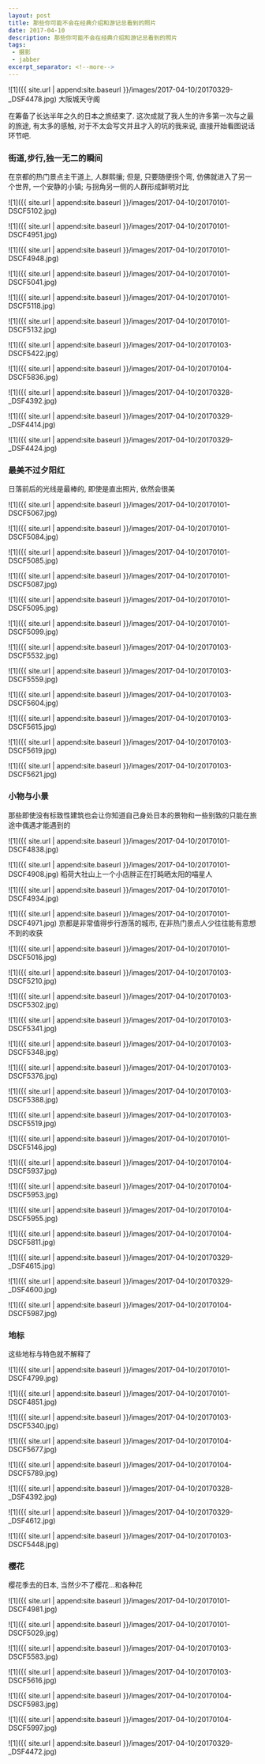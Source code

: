 ```yaml
---
layout: post
title: 那些你可能不会在经典介绍和游记总看到的照片
date: 2017-04-10
description: 那些你可能不会在经典介绍和游记总看到的照片
tags:
 - 摄影
 - jabber
excerpt_separator: <!--more-->
---
```


![1]({{ site.url | append:site.baseurl }}/images/2017-04-10/20170329-_DSF4478.jpg)
大阪城天守阁

在筹备了长达半年之久的日本之旅结束了. 这次成就了我人生的许多第一次与之最的旅途, 有太多的感触, 对于不太会写文并且才入的坑的我来说, 直接开始看图说话环节吧.

<!--more-->

### 街道,步行,独一无二的瞬间

在京都的热门景点主干道上, 人群熙攘; 但是, 只要随便拐个弯, 仿佛就进入了另一个世界, 一个安静的小镇; 与拐角另一侧的人群形成鲜明对比

![1]({{ site.url | append:site.baseurl }}/images/2017-04-10/20170101-DSCF5102.jpg)

![1]({{ site.url | append:site.baseurl }}/images/2017-04-10/20170101-DSCF4951.jpg)

![1]({{ site.url | append:site.baseurl }}/images/2017-04-10/20170101-DSCF4948.jpg)

![1]({{ site.url | append:site.baseurl }}/images/2017-04-10/20170101-DSCF5041.jpg)

![1]({{ site.url | append:site.baseurl }}/images/2017-04-10/20170101-DSCF5118.jpg)

![1]({{ site.url | append:site.baseurl }}/images/2017-04-10/20170101-DSCF5132.jpg)

![1]({{ site.url | append:site.baseurl }}/images/2017-04-10/20170103-DSCF5422.jpg)

![1]({{ site.url | append:site.baseurl }}/images/2017-04-10/20170104-DSCF5836.jpg)

![1]({{ site.url | append:site.baseurl }}/images/2017-04-10/20170328-_DSF4392.jpg)

![1]({{ site.url | append:site.baseurl }}/images/2017-04-10/20170329-_DSF4414.jpg)

![1]({{ site.url | append:site.baseurl }}/images/2017-04-10/20170329-_DSF4424.jpg)

### 最美不过夕阳红

日落前后的光线是最棒的, 即使是直出照片, 依然会很美

![1]({{ site.url | append:site.baseurl }}/images/2017-04-10/20170101-DSCF5067.jpg)

![1]({{ site.url | append:site.baseurl }}/images/2017-04-10/20170101-DSCF5084.jpg)

![1]({{ site.url | append:site.baseurl }}/images/2017-04-10/20170101-DSCF5085.jpg)

![1]({{ site.url | append:site.baseurl }}/images/2017-04-10/20170101-DSCF5087.jpg)

![1]({{ site.url | append:site.baseurl }}/images/2017-04-10/20170101-DSCF5095.jpg)

![1]({{ site.url | append:site.baseurl }}/images/2017-04-10/20170101-DSCF5099.jpg)

![1]({{ site.url | append:site.baseurl }}/images/2017-04-10/20170103-DSCF5532.jpg)

![1]({{ site.url | append:site.baseurl }}/images/2017-04-10/20170103-DSCF5559.jpg)

![1]({{ site.url | append:site.baseurl }}/images/2017-04-10/20170103-DSCF5604.jpg)

![1]({{ site.url | append:site.baseurl }}/images/2017-04-10/20170103-DSCF5615.jpg)

![1]({{ site.url | append:site.baseurl }}/images/2017-04-10/20170103-DSCF5619.jpg)

![1]({{ site.url | append:site.baseurl }}/images/2017-04-10/20170103-DSCF5621.jpg)

### 小物与小景

那些即使没有标致性建筑也会让你知道自己身处日本的景物和一些别致的只能在旅途中偶遇才能遇到的

![1]({{ site.url | append:site.baseurl }}/images/2017-04-10/20170101-DSCF4838.jpg)

![1]({{ site.url | append:site.baseurl }}/images/2017-04-10/20170101-DSCF4908.jpg)
稻荷大社山上一个小店胖正在打盹晒太阳的喵星人

![1]({{ site.url | append:site.baseurl }}/images/2017-04-10/20170101-DSCF4934.jpg)

![1]({{ site.url | append:site.baseurl }}/images/2017-04-10/20170101-DSCF4971.jpg)
京都是非常值得步行游荡的城市, 在非热门景点人少往往能有意想不到的收获

![1]({{ site.url | append:site.baseurl }}/images/2017-04-10/20170101-DSCF5016.jpg)

![1]({{ site.url | append:site.baseurl }}/images/2017-04-10/20170103-DSCF5210.jpg)

![1]({{ site.url | append:site.baseurl }}/images/2017-04-10/20170103-DSCF5302.jpg)

![1]({{ site.url | append:site.baseurl }}/images/2017-04-10/20170103-DSCF5341.jpg)

![1]({{ site.url | append:site.baseurl }}/images/2017-04-10/20170103-DSCF5348.jpg)

![1]({{ site.url | append:site.baseurl }}/images/2017-04-10/20170103-DSCF5376.jpg)

![1]({{ site.url | append:site.baseurl }}/images/2017-04-10/20170103-DSCF5388.jpg)

![1]({{ site.url | append:site.baseurl }}/images/2017-04-10/20170103-DSCF5519.jpg)

![1]({{ site.url | append:site.baseurl }}/images/2017-04-10/20170101-DSCF5146.jpg)

![1]({{ site.url | append:site.baseurl }}/images/2017-04-10/20170104-DSCF5937.jpg)

![1]({{ site.url | append:site.baseurl }}/images/2017-04-10/20170104-DSCF5953.jpg)

![1]({{ site.url | append:site.baseurl }}/images/2017-04-10/20170104-DSCF5955.jpg)

![1]({{ site.url | append:site.baseurl }}/images/2017-04-10/20170104-DSCF5811.jpg)

![1]({{ site.url | append:site.baseurl }}/images/2017-04-10/20170329-_DSF4615.jpg)

![1]({{ site.url | append:site.baseurl }}/images/2017-04-10/20170329-_DSF4600.jpg)

![1]({{ site.url | append:site.baseurl }}/images/2017-04-10/20170104-DSCF5987.jpg)

### 地标

这些地标与特色就不解释了

![1]({{ site.url | append:site.baseurl }}/images/2017-04-10/20170101-DSCF4799.jpg)

![1]({{ site.url | append:site.baseurl }}/images/2017-04-10/20170101-DSCF4851.jpg)

![1]({{ site.url | append:site.baseurl }}/images/2017-04-10/20170103-DSCF5340.jpg)

![1]({{ site.url | append:site.baseurl }}/images/2017-04-10/20170104-DSCF5677.jpg)

![1]({{ site.url | append:site.baseurl }}/images/2017-04-10/20170104-DSCF5789.jpg)

![1]({{ site.url | append:site.baseurl }}/images/2017-04-10/20170328-_DSF4392.jpg)

![1]({{ site.url | append:site.baseurl }}/images/2017-04-10/20170329-_DSF4612.jpg)

![1]({{ site.url | append:site.baseurl }}/images/2017-04-10/20170103-DSCF5448.jpg)

### 樱花

樱花季去的日本, 当然少不了樱花...和各种花

![1]({{ site.url | append:site.baseurl }}/images/2017-04-10/20170101-DSCF4981.jpg)

![1]({{ site.url | append:site.baseurl }}/images/2017-04-10/20170101-DSCF5029.jpg)

![1]({{ site.url | append:site.baseurl }}/images/2017-04-10/20170103-DSCF5583.jpg)

![1]({{ site.url | append:site.baseurl }}/images/2017-04-10/20170103-DSCF5616.jpg)

![1]({{ site.url | append:site.baseurl }}/images/2017-04-10/20170104-DSCF5983.jpg)

![1]({{ site.url | append:site.baseurl }}/images/2017-04-10/20170104-DSCF5997.jpg)

![1]({{ site.url | append:site.baseurl }}/images/2017-04-10/20170329-_DSF4472.jpg)
